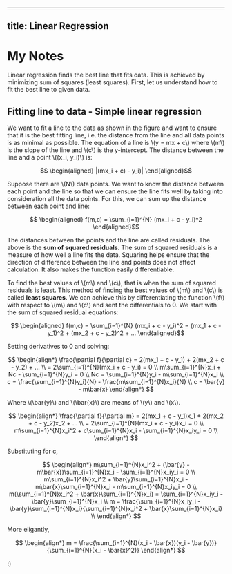 <script type="text/javascript" async
  src="https://cdn.jsdelivr.net/npm/mathjax@3/es5/tex-mml-chtml.js">
</script>

<style>
.mjx-align {
  text-align: left !important;
}
</style>

---
title: Linear Regression
---
# My Notes

Linear regression finds the best line that fits data. This is achieved by minimizing sum of squares (least squares).
First, let us understand how to fit the best line to given data.
## Fitting line to data - Simple linear regression
We want to fit a line to the data as shown in the figure and want to ensure that it is the best fitting line, i.e. the distance from the line and all data points is as minimal as possible.
The equation of a line is \\(y = mx + c\\) where \\(m\\) is the slope of the line and \\(c\\) is the y-intercept.
The distance between the line and a point \\((x_i, y_i)\\) is:

$$ \begin{aligned} |(mx_i + c) - y_i)| \end{aligned}$$

Suppose there are \\(N\\) data points. We want to know the distance between each point and the line so that we can ensure the line fits well by taking into consideration all the data points. For this, we can sum up the distance between each point and line:

$$ \begin{aligned} f(m,c) = \sum_{i=1}^{N} (mx_i + c - y_i)^2 \end{aligned}$$

The distances between the points and the line are called residuals. The above is the **sum of squared residuals**. The sum of squared residuals is a measure of how well a line fits the data. Squaring helps ensure that the direction of difference between the line and points does not affect calculation. It also makes the function easily differentiable.

To find the best values of \\(m\\) and \\(c\\), that is when the sum of squared residuals is least. This method of finding the best values of \\(m\\) and \\(c\\) is called **least squares**. We can achieve this by differentiating the function \\(f\\) with respect to \\(m\\) and \\(c\\) and sent the differentials to 0. We start with the sum of squared residual equations:

$$ \begin{aligned} f(m,c) = \sum_{i=1}^{N} (mx_i + c - y_i)^2 = (mx_1 + c - y_1)^2 + (mx_2 + c - y_2)^2 + ... \end{aligned}$$

Setting derivatives to 0 and solving:

$$  
\begin{align*}
\frac{\partial f}{\partial c} = 2(mx_1 + c - y_1) + 2(mx_2 + c - y_2) + ... \\
= 2\sum_{i=1}^{N}(mx_i + c - y_i) = 0 \\
m\sum_{i=1}^{N}x_i + Nc - \sum_{i=1}^{N}y_i = 0 \\
Nc = \sum_{i=1}^{N}y_i - m\sum_{i=1}^{N}x_i \\
c = \frac{\sum_{i=1}^{N}y_i}{N} - \frac{m\sum_{i=1}^{N}x_i}{N} \\
c = \bar{y} - m\bar{x} 
\end{align*}
$$

Where \\(\bar{y}\\) and \\(\bar{x}\\) are means of \\(y\\) and \\(x\\).

$$
\begin{align*}
\frac{\partial f}{\partial m} = 2(mx_1 + c - y_1)x_1 + 2(mx_2 + c - y_2)x_2 + ... \\
= 2\sum_{i=1}^{N}(mx_i + c - y_i)x_i = 0 \\
m\sum_{i=1}^{N}x_i^2 + c\sum_{i=1}^{N}x_i - \sum_{i=1}^{N}x_iy_i = 0 \\
\end{align*}
$$

Substituting for c,

$$
\begin{align*}
m\sum_{i=1}^{N}x_i^2 + (\bar{y} - m\bar{x})\sum_{i=1}^{N}x_i - \sum_{i=1}^{N}x_iy_i = 0 \\
m\sum_{i=1}^{N}x_i^2 + \bar{y}\sum_{i=1}^{N}x_i - m\bar{x}\sum_{i=1}^{N}x_i - m\sum_{i=1}^{N}x_iy_i = 0 \\
m(\sum_{i=1}^{N}x_i^2 + \bar{x}\sum_{i=1}^{N}x_i) = \sum_{i=1}^{N}x_iy_i - \bar{y}\sum_{i=1}^{N}x_i \\
m = \frac{\sum_{i=1}^{N}x_iy_i - \bar{y}\sum_{i=1}^{N}x_i}{\sum_{i=1}^{N}x_i^2 + \bar{x}\sum_{i=1}^{N}x_i} \\
\end{align*}
$$

More eligantly, 

$$
\begin{align*}
m = \frac{\sum_{i=1}^{N}(x_i - \bar{x})(y_i - \bar{y})}{\sum_{i=1}^{N}(x_i - \bar{x}^2)}
\end{align*}
$$

:)
